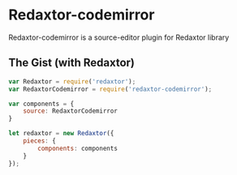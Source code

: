 # Redaxtor-codemirror
Redaxtor-codemirror is a source-editor plugin for Redaxtor library

## The Gist (with Redaxtor)
```js
var Redaxtor = require('redaxtor');
var RedaxtorCodemirror = require('redaxtor-codemirror');

var components = {
    source: RedaxtorCodemirror
}

let redaxtor = new Redaxtor({
    pieces: {
        components: components
    }
});
```
